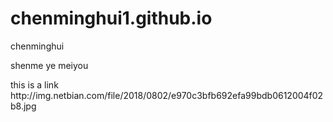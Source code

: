 # chenminghui1.github.io
<html>
<h>chenminghui</h>
<body>
  <p>shenme ye meiyou</p>
  <a herf=chenminghui1.github.io/efb.html> this is a link</a>
  <image>http://img.netbian.com/file/2018/0802/e970c3bfb692efa99bdb0612004f02b8.jpg</image>
</body>
</html>
